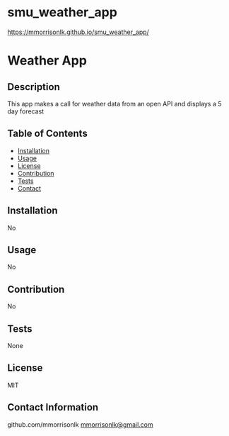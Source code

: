 # smu_weather_app
https://mmorrisonlk.github.io/smu_weather_app/
# Weather App

## Description
This app makes a call for weather data from an open API and displays a 5 day forecast 

## Table of Contents
* [Installation](#Installation)
* [Usage](#usage)
* [License](#license)
* [Contribution](#contribution)
* [Tests](#tests)
* [Contact](#contact)

## Installation
No

## Usage
No

## Contribution
No

## Tests
None

## License
MIT

## Contact Information
github.com/mmorrisonlk
mmorrisonlk@gmail.com
